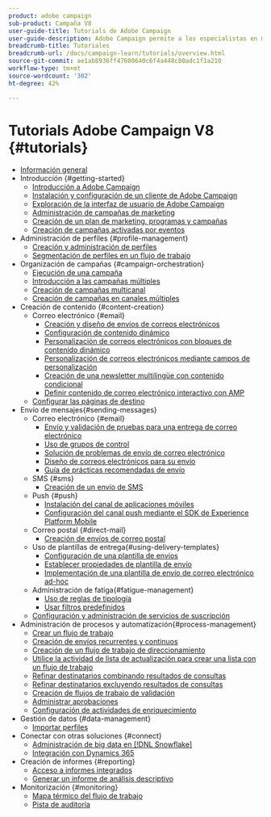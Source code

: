 ```yaml
---
product: adobe campaign
sub-product: Campaña V8
user-guide-title: Tutorials de Adobe Campaign
user-guide-description: Adobe Campaign permite a los especialistas en marketing diseñar experiencias entre clientes y proporciona un entorno para la organización de campañas visuales, la administración de interacciones en tiempo real y la ejecución en canales cruzados.
breadcrumb-title: Tutoriales
breadcrumb-url: /docs/campaign-learn/tutorials/overview.html
source-git-commit: ae1ab8936ff47600640c6f4a448c80adc1f1a210
workflow-type: tm+mt
source-wordcount: '302'
ht-degree: 42%

---
```



# Tutorials Adobe Campaign V8 {#tutorials}

+ [Información general](/help/overview.md)
+ Introducción {#getting-started}
   + [Introducción a Adobe Campaign](/help/getting-started/introduction-to-adobe-campaign.md)
   + [Instalación y configuración de un cliente de Adobe Campaign](/help/getting-started/install-and-setup-the-adobe-campaign-client.md)
   + [Exploración de la interfaz de usuario de Adobe Campaign ](/help/getting-started/explore-the-adobe-campaign-user-interface.md)
   + [Administración de campañas de marketing](/help/getting-started/manage-marketing-campaigns.md)
   + [Creación de un plan de marketing, programas y campañas](/help/getting-started/create-a-marketing-plan-programs-and-campaigns.md)
   + [Creación de campañas activadas por eventos](/help/getting-started/create-event-triggered-campaigns.md)
+ Administración de perfiles {#profile-management}
   + [Creación y administración de perfiles](/help/profile-management/create-and-manage-profiles.md)
   + [Segmentación de perfiles en un flujo de trabajo](/help/profile-management/target-profiles-in-a-workflow.md)
+ Organización de campañas {#campaign-orchestration}
   + [Ejecución de una campaña](/help/orchestrate-campaigns/execute-a-campaign.md)
   + [Introducción a las campañas múltiples](/help/orchestrate-campaigns/introduction-to-cross-and-multi-channel-campaigns.md)
   + [Creación de campañas multicanal](/help/orchestrate-campaigns/multi-channel-campaigns.md)
   + [Creación de campañas en canales múltiples](/help/orchestrate-campaigns/cross-channel-campaigns.md)
+ Creación de contenido {#content-creation}
   + Correo electrónico {#email}
      + [Creación y diseño de envíos de correos electrónicos](/help/content-creation/create-and-design-email-deliveries.md)
      + [Configuración de contenido dinámico](/help/content-creation/configure-dynamic-content.md)
      + [Personalización de correos electrónicos con bloques de contenido dinámico](/help/content-creation/personalize-using-dynamic-content-blocks.md)
      + [Personalización de correos electrónicos mediante campos de personalización](/help/content-creation/personalize-emails-using-personalization-fields.md)
      + [Creación de una newsletter multilingüe con contenido condicional](/help/content-creation/create-a-multilingual-newsletter-using-conditional-content.md)
      + [Definir contenido de correo electrónico interactivo con AMP](/help/content-creation/design-interactive-email-content-with-amp.md)
   + [Configurar las páginas de destino](/help/content-creation/configure-landingpages.md)
+ Envío de mensajes{#sending-messages}
   + Correo electrónico {#email}
      + [Envío y validación de pruebas para una entrega de correo electrónico ](/help/send-messages/email/send-and-validate-proofs.md)
      + [Uso de grupos de control](/help/send-messages/email/use-control-groups.md)
      + [Solución de problemas de envío de correo electrónico](/help/send-messages/email/troubleshoot-email-delivery-issues.md)
      + [Diseño de correos electrónicos para su envío](/help/send-messages/email/design-emails-for-deliverability.md)
      + [Guía de prácticas recomendadas de envío](https://experienceleague.adobe.com/docs/deliverability-learn/deliverability-best-practice-guide/introduction.html?lang=es)
   + SMS {#sms}
      + [Creación de un envío de SMS](/help/send-messages/mobile/create-a-sms-delivery.md)
   + Push {#push}
      + [Instalación del canal de aplicaciones móviles](/help/send-messages/mobile/install-the-mobile-app.md)
      + [Configuración del canal push mediante el SDK de Experience Platform Mobile](/help/send-messages/mobile/configure-push-using-aep-mobile-sdk.md)
   + Correo postal {#direct-mail}
      + [Creación de envíos de correo postal](/help/send-messages/direct-mail/create-direct-mail-deliveries.md)
   + Uso de plantillas de entrega{#using-delivery-templates}
      + [Configuración de una plantilla de envíos](/help/send-messages/use-delivery-templates/configure-a-delivery-template.md)
      + [Establecer propiedades de plantilla de envío](/help/send-messages/use-delivery-templates/set-delivery-template-properties.md)
      + [Implementación de una plantilla de envío de correo electrónico ad-hoc](/help/send-messages/use-delivery-templates/deploy-ad-hoc-email-delivery-template.md)
   + Administración de fatiga{#fatigue-management}
      + [Uso de reglas de tipología](/help/send-messages/fatigue-management/typology-rules-for-fatigue-management.md)
      + [Usar filtros predefinidos](/help/send-messages/fatigue-management/fatigue-management-using-filters.md)
   + [Configuración y administración de servicios de suscripción](/help/send-messages/configure-and-manage-subscription-services.md)
+ Administración de procesos y automatización{#process-management}
   + [Crear un flujo de trabajo](/help/process-management/create-a-workflow.md)
   + [Creación de envíos recurrentes y continuos](/help/process-management/recurring-deliveries.md)
   + [Creación de un flujo de trabajo de direccionamiento](/help/process-management/create-a-targeting-workflow.md)
   + [Utilice la actividad de lista de actualización para crear una lista con un flujo de trabajo](/help/process-management/use-the-update-list-activity.md)
   + [Refinar destinatarios combinando resultados de consultas](/help/process-management/refine-targets-by-combining-query-results.md)
   + [Refinar destinatarios excluyendo resultados de consultas](/help/process-management/refine-targets-by-excluding-query-results.md)
   + [Creación de flujos de trabajo de validación](/help/process-management/create-validation-workflows.md)
   + [Administrar aprobaciones](/help/process-management/manage-approvals.md)
   + [Configuración de actividades de enriquecimiento](/help/process-management/enrichment-activity.md)
+ Gestión de datos {#data-management}
   + [Importar perfiles](/help/data-management/import-profiles.md)
+ Conectar con otras soluciones {#connect}
   + [Administración de big data en [!DNL Snowflake]](/help/connect/big-data-segmentation-on-snowflake.md)
   + [Integración con Dynamics 365](/help/connect/dynamics365-integration.md)
+ Creación de informes {#reporting}
   + [Acceso a informes integrados](/help/reporting/access-built-in-reports.md)
   + [Generar un informe de análisis descriptivo](/help/reporting/generate-a-descriptive-analysis-report.md)
+ Monitorización {#monitoring}
   + [Mapa térmico del flujo de trabajo](/help/monitoring/workflow-heatmap.md)
   + [Pista de auditoría](/help/monitoring/audit-trail.md)

